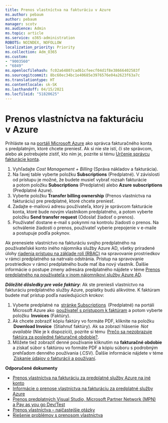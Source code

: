 ```yaml
---
title: Prenos vlastníctva na fakturáciu v Azure
ms.author: pebaum
author: pebaum
manager: scotv
ms.audience: Admin
ms.topic: article
ms.service: o365-administration
ROBOTS: NOINDEX, NOFOLLOW
localization_priority: Priority
ms.collection: Adm_O365
ms.custom:
- "9003560"
- "6849"
ms.openlocfilehash: fc02a64807cad61cfeecf04d1f8e38666402583f
ms.sourcegitcommit: 8bc60ec34bc1e40685e3976576e04a2623f63a7c
ms.translationtype: HT
ms.contentlocale: sk-SK
ms.lasthandoff: 04/15/2021
ms.locfileid: "51820625"
---
```

# <a name="transfer-azure-billing-ownership"></a>Prenos vlastníctva na fakturáciu v Azure

Prihláste sa na [portáli Microsoft Azure](https://portal.azure.com/) ako správca fakturačného konta s predplatným, ktoré chcete preniesť. Ak si nie ste istí, či ste správcom, alebo ak potrebujete zistiť, kto ním je, pozrite si tému [Určenie správcu fakturácie konta](https://docs.microsoft.com/azure/cost-management-billing/understand/subscription-transfer#whoisaa).

1. Vyhľadajte _Cost Management + Billing_ (Správa nákladov a fakturácia).
1. Na ľavej table vyberte položku **Subscriptions** (Predplatné). V závislosti od prístupu je možné, že budete musieť vybrať rozsah fakturácie a potom položku **Subscriptions** (Predplatné) alebo **Azure subscriptions** (Predplatné Azure).
1. Vyberte položku **Transfer billing ownership** (Prenos vlastníctva na fakturáciu) pre predplatné, ktoré chcete preniesť.
1. Zadajte e-mailovú adresu používateľa, ktorý je správcom fakturácie konta, ktoré bude novým vlastníkom predplatného, a potom vyberte položku **Send transfer request** (Odoslať žiadosť o prenos).
1. Používateľ dostane e-mail s pokynmi na kontrolu žiadosti o prenos. Na schválenie žiadosti o prenos, používateľ vyberie prepojenie v e-maile a postupuje podľa pokynov.

Ak prenesiete vlastníctvo na fakturáciu svojho predplatného na používateľské konto iného nájomníka služby Azure AD, všetky priradené úlohy [riadenia prístupu na základe rolí (RBAC)](https://docs.microsoft.com/azure/role-based-access-control/overview?WT.mc_id=Portal-Microsoft_Azure_Support) na spravovanie prostriedkov v rámci predplatného sa natrvalo odstránia. Prístup na spravovanie prostriedkov v rámci predplatného bude mať iba nový vlastník. Ďalšie informácie o postupe zmeny adresára predplatného nájdete v téme [Prenos predplatného na používateľa v inom nájomníkovi služby Azure AD](https://docs.microsoft.com/azure/active-directory/managed-identities-azure-resources/known-issues?WT.mc_id=Portal-Microsoft_Azure_Support).

_**Dôležité dôsledky pre vaše faktúry**_: Ak ste preniesli vlastníctvo na fakturáciu predplatného služby Azure, poplatky budú alikvótne. K faktúram budete mať prístup podľa nasledujúcich krokov:  

1. Vyberte predplatné na  [stránke Subscriptions](https://portal.azure.com/#blade/Microsoft_Azure_Billing/SubscriptionsBlade)  (Predplatné) na portáli Microsoft Azure ako  [používateľ s prístupom k faktúram](https://docs.microsoft.com/azure/cost-management-billing/manage/manage-billing-access?WT.mc_id=Portal-Microsoft_Azure_Support) a potom vyberte položku  **Invoices** (Faktúry).
1. Ak chcete zobraziť kópiu faktúry vo formáte PDF, kliknite na položku  **Download Invoice**  (Stiahnuť faktúry). Ak sa zobrazí hlásenie  _Not available_ (Nie je k dispozícii), pozrite si tému  [Prečo sa nezobrazuje faktúra za posledné fakturačné obdobie?](https://docs.microsoft.com/azure/cost-management-billing/manage/download-azure-invoice-daily-usage-date?WT.mc_id=Portal-Microsoft_Azure_Support#noinvoice).
1. Môžete tiež zobraziť denné používanie kliknutím na **fakturačné obdobie** a získať súbor s faktúrou vo formáte PDF a kópiu súboru s podrobným prehľadom denného používania (.CSV). Ďalšie informácie nájdete v téme  [Získanie údajov o fakturácii a používaní](https://docs.microsoft.com/azure/cost-management-billing/manage/download-azure-invoice-daily-usage-date?WT.mc_id=Portal-Microsoft_Azure_Support).

**Odporučené dokumenty**

- [Prenos vlastníctva na fakturáciu za predplatné služby Azure na iné konto](https://docs.microsoft.com/azure/cost-management-billing/manage/billing-subscription-transfer)
- [Informácie o prenose vlastníctva na fakturáciu za predplatné služby Azure](https://docs.microsoft.com//azure/cost-management-billing/understand/subscription-transfer)
- [Prenos predplatných Visual Studio, Microsoft Partner Network (MPN) a Pay as you go Dev/Test](https://docs.microsoft.com/azure/billing/billing-subscription-transfer?WT.mc_id=Portal-Microsoft_Azure_Support#transferring-visual-studio-microsoft-partner-network-mpn-and-pay-as-you-go-devtest-subscriptions)
- [Prenos vlastníctva – najčastejšie otázky](https://docs.microsoft.com/azure/billing/billing-subscription-transfer?WT.mc_id=Portal-Microsoft_Azure_Support#frequently-asked-questions-faq-for-senders)
- [Riešenie problémov s prenosom vlastníctva](https://docs.microsoft.com/azure/billing/billing-subscription-transfer?WT.mc_id=Portal-Microsoft_Azure_Support#troubleshooting)
